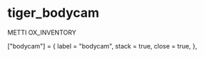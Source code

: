 # tiger_bodycam

METTI OX_INVENTORY

["bodycam"] = {
        label = "bodycam",
        stack = true,
        close = true,
    },
